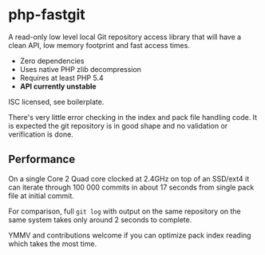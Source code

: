 php-fastgit
===========

A read-only low level local Git repository access library that will have a clean API, low memory footprint and fast access times.

 - Zero dependencies
 - Uses native PHP zlib decompression
 - Requires at least PHP 5.4
 - **API currently unstable**

ISC licensed, see boilerplate.

There's very little error checking in the index and pack file handling code. It is expected the git repository is in good shape and no validation or verification is done.

Performance
-----------

On a single Core 2 Quad core clocked at 2.4GHz on top of an SSD/ext4 it can iterate through 100 000 commits in about 17 seconds from single pack file at initial commit.

For comparison, full `git log` with output on the same repository on the same system takes only around 2 seconds to complete.

YMMV and contributions welcome if you can optimize pack index reading which takes the most time.